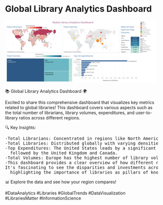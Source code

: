 # Global Library Analytics Dashboard

<img src="https://github.com/Mohamed-Tamer-1/Data-Analysis/blob/main/Global%20Library%20Analytics%20Dashboard/Global%20Library%20Analytics%20Dashboard.png" width="500">

📚 Global Library Analytics Dashboard 🌍

Excited to share this comprehensive dashboard that visualizes key metrics related to global libraries! This dashboard covers various aspects such as the total number of librarians, library volumes, expenditures, and user-to-library ratios across different regions.

🔍 Key Insights:

<pre>
-Total Librarians: Concentrated in regions like North America and Europe.
-Total Libraries: Distributed globally with varying densities.
-Top Expenditures: The United States leads by a significant margin in library expenditures,
  followed by the United Kingdom and Canada.
-Total Volumes: Europe has the highest number of library volumes, showcasing its extensive library network.
-This dashboard provides a clear overview of how different regions invest in and utilize their library resources. 
It's fascinating to see the disparities and investments across the globe,
  highlighting the importance of libraries as pillars of knowledge and culture.
</pre>
  
📊 Explore the data and see how your region compares!

#DataAnalytics #Libraries #GlobalTrends #DataVisualization #LibrariesMatter #InformationScience
